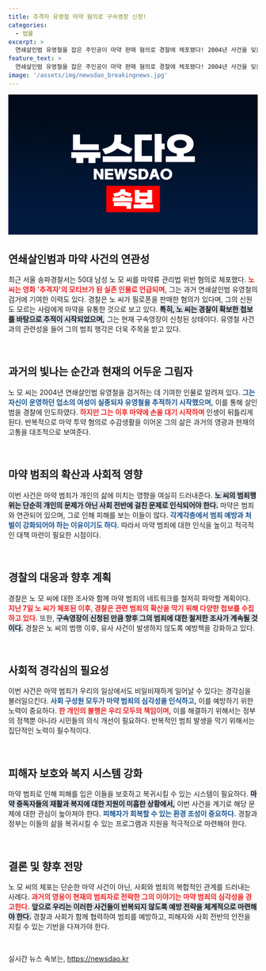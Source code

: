 ```yaml
---
title: 추격자 유영철 마약 혐의로 구속영장 신청!
categories:
  - 법률
excerpt: >
  연쇄살인범 유영철을 잡은 주인공이 마약 판매 혐의로 경찰에 체포됐다! 2004년 사건을 잊을 수 없는 이 남자의 충격적인 근황을 확인해 보세요!
feature_text: >
  연쇄살인범 유영철을 잡은 주인공이 마약 판매 혐의로 경찰에 체포됐다! 2004년 사건을 잊을 수 없는 이 남자의 충격적인 근황을 확인해 보세요!
image: '/assets/img/newsdao_breakingnews.jpg'
---
```


<p><img src="/assets/img/newsdao_breakingnews.jpg" alt="cryptoinkorea 속보" /></p>

<h2 data-ke-size="size26">연쇄살인범과 마약 사건의 연관성</h2>

<p data-ke-size="size16">최근 서울 송파경찰서는 50대 남성 노 모 씨를 마약류 관리법 위반 혐의로 체포했다. <b><span style="color: #ee2323;">노 씨는 영화 '추격자'의 모티브가 된 실존 인물로 언급되며,</span></b> 그는 과거 연쇄살인범 유영철의 검거에 기여한 이력도 있다. 경찰은 노 씨가 필로폰을 판매한 혐의가 있다며, 그의 신원도 모르는 사람에게 마약을 유통한 것으로 보고 있다. <b><span style="background-color: #21538527;">특히, 노 씨는 경찰이 확보한 첩보를 바탕으로 추적이 시작되었으며,</span></b> 그는 현재 구속영장이 신청된 상태이다. 유영철 사건과의 관련성을 들어 그의 범죄 행각은 더욱 주목을 받고 있다.</p>

<p data-ke-size="size16">&nbsp;</p>

<h2 data-ke-size="size26">과거의 빛나는 순간과 현재의 어두운 그림자</h2>

<p data-ke-size="size16">노 모 씨는 2004년 연쇄살인범 유영철을 검거하는 데 기여한 인물로 알려져 있다. <b><span style="color: #1a5490;">그는 자신이 운영하던 업소의 여성이 실종되자 유영철을 추적하기 시작했으며,</span></b> 이를 통해 살인범을 경찰에 인도하였다. <b><span style="color: #ee2323;">하지만 그는 이후 마약에 손을 대기 시작하며</span></b> 인생이 뒤틀리게 된다. 반복적으로 마약 투약 혐의로 수감생활을 이어온 그의 삶은 과거의 영광과 현재의 고통을 대조적으로 보여준다.</p>

<p data-ke-size="size16">&nbsp;</p>

<h2 data-ke-size="size26">마약 범죄의 확산과 사회적 영향</h2>

<p data-ke-size="size16">이번 사건은 마약 범죄가 개인의 삶에 미치는 영향을 여실히 드러내준다. <b><span style="background-color: #21538527;">노 씨의 범죄행위는 단순히 개인의 문제가 아닌 사회 전반에 걸친 문제로 인식되어야 한다.</span></b> 마약은 범죄와 연관되어 있으며, 그로 인해 피해를 보는 이들이 많다. <b><span style="color: #1a5490;">각계각층에서 범죄 예방과 처벌이 강화되어야 하는 이유이기도 하다.</span></b> 따라서 마약 범죄에 대한 인식을 높이고 적극적인 대책 마련이 필요한 시점이다.</p>

<p data-ke-size="size16">&nbsp;</p>

<h2 data-ke-size="size26">경찰의 대응과 향후 계획</h2>

<p data-ke-size="size16">경찰은 노 모 씨에 대한 조사와 함께 마약 범죄의 네트워크를 철저히 파악할 계획이다. <b><span style="color: #ee2323;">지난 7일 노 씨가 체포된 이후, 경찰은 관련 범죄의 확산을 막기 위해 다양한 첩보를 수집하고 있다.</span></b> 또한, <b><span style="background-color: #21538527;">구속영장이 신청된 만큼 향후 그의 범죄에 대한 철저한 조사가 계속될 것이다.</span></b> 경찰은 노 씨의 범행 이후, 유사 사건이 발생하지 않도록 예방책을 강화하고 있다.</p>

<p data-ke-size="size16">&nbsp;</p>

<h2 data-ke-size="size26">사회적 경각심의 필요성</h2>

<p data-ke-size="size16">이번 사건은 마약 범죄가 우리의 일상에서도 비일비재하게 일어날 수 있다는 경각심을 불러일으킨다. <b><span style="color: #1a5490;">사회 구성원 모두가 마약 범죄의 심각성을 인식하고,</span></b> 이를 예방하기 위한 노력이 중요하다. <b><span style="color: #ee2323;">한 개인의 불행은 우리 모두의 책임이며,</span></b> 이를 해결하기 위해서는 정부의 정책뿐 아니라 시민들의 의식 개선이 필요하다. 반복적인 범죄 발생을 막기 위해서는 집단적인 노력이 필수적이다.</p>

<p data-ke-size="size16">&nbsp;</p>

<h2 data-ke-size="size26">피해자 보호와 복지 시스템 강화</h2>

<p data-ke-size="size16">마약 범죄로 인해 피해를 입은 이들을 보호하고 복귀시킬 수 있는 시스템이 필요하다. <b><span style="background-color: #21538527;">마약 중독자들의 재활과 복지에 대한 지원이 미흡한 상황에서,</span></b> 이번 사건을 계기로 해당 문제에 대한 관심이 높아져야 한다. <b><span style="color: #1a5490;">피해자가 회복할 수 있는 환경 조성이 중요하다.</span></b> 경찰과 정부는 이들의 삶을 복귀시킬 수 있는 프로그램과 지원을 적극적으로 마련해야 한다.</p>

<p data-ke-size="size16">&nbsp;</p>

<h2 data-ke-size="size26">결론 및 향후 전망</h2>

<p data-ke-size="size16">노 모 씨의 체포는 단순한 마약 사건이 아닌, 사회와 범죄의 복합적인 관계를 드러내는 사례다. <b><span style="color: #ee2323;">과거의 영웅이 현재의 범죄자로 전락한 그의 이야기는 마약 범죄의 심각성을 경고한다.</span></b> <b><span style="background-color: #21538527;">앞으로 우리는 이러한 사건들이 반복되지 않도록 예방 전략을 체계적으로 마련해야 한다.</span></b> 경찰과 사회가 함께 협력하여 범죄를 예방하고, 피해자와 사회 전반의 안전을 지킬 수 있는 기반을 다져가야 한다.</p>

<p data-ke-size="size16">&nbsp;</p>
실시간 뉴스 속보는, <a href="https://newsdao.kr" rel="dofollow">https://newsdao.kr</a>


